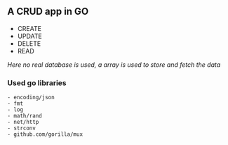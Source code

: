 ## A CRUD app in GO

- CREATE
- UPDATE
- DELETE
- READ

_Here no real database is used, a array is used to store and fetch the data_

### Used go libraries

```
- encoding/json
- fmt
- log
- math/rand
- net/http
- strconv
- github.com/gorilla/mux
```
